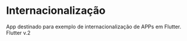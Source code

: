 # Internacionalização

App destinado para exemplo de internacionalização de APPs em Flutter.
Flutter v.2
